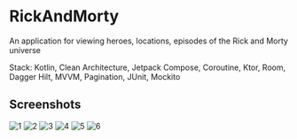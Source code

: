 # RickAndMorty

An application for viewing heroes, locations, episodes of the Rick and Morty universe

Stack: Kotlin, Clean Architecture, Jetpack Compose, Coroutine, Ktor, Room, Dagger Hilt, MVVM, Pagination, JUnit, Mockito

## Screenshots
![1](https://github.com/iamzimin/RickAndMorty/assets/94135768/c7d56c0a-0107-4da2-8b82-c156380f818b)
![2](https://github.com/iamzimin/RickAndMorty/assets/94135768/b5e3d134-c70e-44de-afcf-d25528e74aa0)
![3](https://github.com/iamzimin/RickAndMorty/assets/94135768/63bca8e9-f757-462b-bc4b-324cae583d09)
![4](https://github.com/iamzimin/RickAndMorty/assets/94135768/c2815e65-48f4-49c1-972a-fd93a863182f)
![5](https://github.com/iamzimin/RickAndMorty/assets/94135768/5e2a94fd-229f-41a7-ac70-b634f6f8037b)
![6](https://github.com/iamzimin/RickAndMorty/assets/94135768/02cd0f5a-5f90-417c-a5d4-d4ba84930da5)
